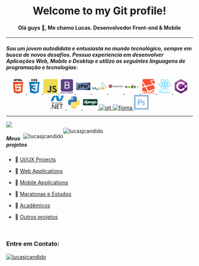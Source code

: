 
<h1 align="center">Welcome to my Git profile!</h1>
<h4 align="center">Olá guys 👋, Me chamo Lucas. Desenvolvedor Front-end & Mobile</h4>
<hr>
<h5> Sou um jovem autodidata e entusiasta no mundo tecnológico, sempre em busca de novos desafios. Possuo experiencia em desenvolver Aplicações Web, Mobile e Desktop e utilizo as seguintes linguagens de programação e tecnologias:</h5>
<p align="center"> <a href="https://www.w3.org/html/" target="_blank"> <img src="https://raw.githubusercontent.com/devicons/devicon/master/icons/html5/html5-original-wordmark.svg" alt="html5" width="40" height="40"/> </a> <a href="https://www.w3schools.com/css/" target="_blank"> <img src="https://raw.githubusercontent.com/devicons/devicon/master/icons/css3/css3-original-wordmark.svg" alt="css3" width="40" height="40"/> </a> <a href="https://developer.mozilla.org/en-US/docs/Web/JavaScript" target="_blank"> <img src="https://raw.githubusercontent.com/devicons/devicon/master/icons/javascript/javascript-original.svg" alt="javascript" width="40" height="40"/> </a> <a href="https://getbootstrap.com" target="_blank"> <img src="https://raw.githubusercontent.com/devicons/devicon/master/icons/bootstrap/bootstrap-plain-wordmark.svg" alt="bootstrap" width="40" height="40"/> </a> <a href="https://www.php.net" target="_blank"> <img src="https://raw.githubusercontent.com/devicons/devicon/master/icons/php/php-original.svg" alt="php" width="40" height="40"/> </a> <a href="https://www.mysql.com/" target="_blank"> <img src="https://raw.githubusercontent.com/devicons/devicon/master/icons/mysql/mysql-original-wordmark.svg" alt="mysql" width="40" height="40"/> </a> <a href="https://angular.io" target="_blank"> <img src="https://raw.githubusercontent.com/devicons/devicon/master/icons/angularjs/angularjs-original-wordmark.svg" alt="angularjs" width="40" height="40"/> </a> <a href="https://nodejs.org" target="_blank"> <img src="https://raw.githubusercontent.com/devicons/devicon/master/icons/nodejs/nodejs-original-wordmark.svg" alt="nodejs" width="40" height="40"/> </a> <a href="https://laravel.com/" target="_blank"> <img src="https://raw.githubusercontent.com/devicons/devicon/master/icons/laravel/laravel-plain-wordmark.svg" alt="laravel" width="40" height="40"/> </a> <a href="https://reactjs.org/" target="_blank"> <img src="https://raw.githubusercontent.com/devicons/devicon/master/icons/react/react-original-wordmark.svg" alt="react" width="40" height="40"/> </a> <a href="https://www.w3schools.com/cs/" target="_blank"> <img src="https://raw.githubusercontent.com/devicons/devicon/master/icons/csharp/csharp-original.svg" alt="csharp" width="40" height="40"/> </a> <a href="https://dotnet.microsoft.com/" target="_blank"> <img src="https://raw.githubusercontent.com/devicons/devicon/master/icons/dot-net/dot-net-original-wordmark.svg" alt="dotnet" width="40" height="40"/> </a> <a href="https://www.python.org" target="_blank"> <img src="https://raw.githubusercontent.com/devicons/devicon/master/icons/python/python-original.svg" alt="python" width="40" height="40"/> </a> <a href="https://www.djangoproject.com/" target="_blank"> <img src="https://raw.githubusercontent.com/devicons/devicon/master/icons/django/django-original.svg" alt="django" width="40" height="40"/> </a> <a href="https://git-scm.com/" target="_blank"> <img src="https://www.vectorlogo.zone/logos/git-scm/git-scm-icon.svg" alt="git" width="40" height="40"/> </a> <a href="https://www.figma.com/" target="_blank"> <img src="https://www.vectorlogo.zone/logos/figma/figma-icon.svg" alt="figma" width="40" height="40"/> </a> <a href="https://www.photoshop.com/en" target="_blank"> <img src="https://raw.githubusercontent.com/devicons/devicon/master/icons/photoshop/photoshop-line.svg" alt="photoshop" width="40" height="40"/> </a> 
</p>
<hr>
<img align="left" width="315px" src="https://octocat-generator-assets.githubusercontent.com/my-octocat-1626843462797.png"/>
<p>&nbsp;<img width="350px" align="right" src="https://github-readme-stats.vercel.app/api?username=lucasjcandido&show_icons=true&locale=en" alt="lucasjcandido" /></p>

<img align="right" src="https://github-readme-stats.vercel.app/api/top-langs?username=lucasjcandido&show_icons=true&locale=en&layout=compact" alt="lucasjcandido" />
<h5> Meus projetos </h5>

<p align="left">
  
- 📌 [UI/UX Projects](https://dribbble.com/JCandido) 

- 📌 [Web Applications](https:) 

- 📌 [Mobile Applications](https:)

- 📌 [Maratonas e Estudos](https:)

- 📌 [Acadêmicos](https:)

- 📌 [Outros projetos](https:)
</p>
<br>
<h3>Entre em Contato:</h3>
<p align="left">
<a href="https://linkedin.com/in/lucasjcandido" target="blank"><img src="https://raw.githubusercontent.com/rahuldkjain/github-profile-readme-generator/master/src/images/icons/Social/linked-in-alt.svg" alt="lucasjcandido" height="30" width="40" /></a>
</p>
